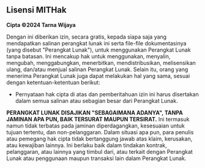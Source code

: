 <h2>Lisensi MITHak</h2>
    <p><strong>Cipta ©2024 Tarna Wijaya</strong></p>
    <p>Dengan ini diberikan izin, secara gratis, kepada siapa saja yang mendapatkan salinan perangkat lunak ini serta file-file dokumentasinya (yang disebut "Perangkat Lunak"), untuk menggunakan Perangkat Lunak tanpa batasan. Ini mencakup hak untuk menggunakan, menyalin, mengubah, menggabungkan, menerbitkan, mendistribusikan, melisensikan ulang, dan/atau menjual salinan Perangkat Lunak. Selain itu, orang yang menerima Perangkat Lunak juga dapat melakukan hal yang sama, sesuai dengan ketentuan-ketentuan berikut:</p>
    <ul>
        <li>Pernyataan hak cipta di atas dan pemberitahuan izin ini harus disertakan dalam semua salinan atau sebagian besar dari Perangkat Lunak.</li>
    </ul>
    <p><strong>PERANGKAT LUNAK DISAJIKAN "SEBAGAIMANA ADANYA", TANPA JAMINAN APA PUN, BAIK TERSURAT MAUPUN TERSIRAT.</strong> Ini termasuk namun tidak terbatas pada jaminan diperdagangkan, kesesuaian untuk tujuan tertentu, dan non-pelanggaran. Dalam situasi apa pun, para penulis atau pemegang hak cipta tidak bertanggung jawab atas klaim, kerusakan, atau kewajiban lainnya. Ini berlaku baik dalam tindakan kontrak, pelanggaran, atau lainnya yang timbul dari, atau terkait dengan Perangkat Lunak atau penggunaan maupun transaksi lain dalam Perangkat Lunak.</p>

